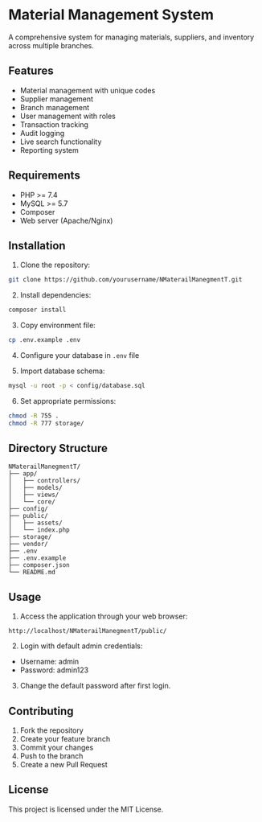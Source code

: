 # Material Management System

A comprehensive system for managing materials, suppliers, and inventory across multiple branches.

## Features

- Material management with unique codes
- Supplier management
- Branch management
- User management with roles
- Transaction tracking
- Audit logging
- Live search functionality
- Reporting system

## Requirements

- PHP >= 7.4
- MySQL >= 5.7
- Composer
- Web server (Apache/Nginx)

## Installation

1. Clone the repository:
```bash
git clone https://github.com/yourusername/NMaterailManegmentT.git
```

2. Install dependencies:
```bash
composer install
```

3. Copy environment file:
```bash
cp .env.example .env
```

4. Configure your database in `.env` file

5. Import database schema:
```bash
mysql -u root -p < config/database.sql
```

6. Set appropriate permissions:
```bash
chmod -R 755 .
chmod -R 777 storage/
```

## Directory Structure

```
NMaterailManegmentT/
├── app/
│   ├── controllers/
│   ├── models/
│   ├── views/
│   └── core/
├── config/
├── public/
│   ├── assets/
│   └── index.php
├── storage/
├── vendor/
├── .env
├── .env.example
├── composer.json
└── README.md
```

## Usage

1. Access the application through your web browser:
```
http://localhost/NMaterailManegmentT/public/
```

2. Login with default admin credentials:
- Username: admin
- Password: admin123

3. Change the default password after first login.

## Contributing

1. Fork the repository
2. Create your feature branch
3. Commit your changes
4. Push to the branch
5. Create a new Pull Request

## License

This project is licensed under the MIT License. 